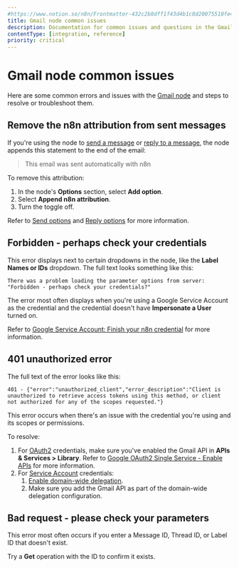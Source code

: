 ```yaml
---
#https://www.notion.so/n8n/Frontmatter-432c2b8dff1f43d4b1c8d20075510fe4
title: Gmail node common issues 
description: Documentation for common issues and questions in the Gmail node in n8n, a workflow automation platform. Includes details of the issue and suggested solutions.
contentType: [integration, reference]
priority: critical
---
```


# Gmail node common issues

Here are some common errors and issues with the [Gmail node](/integrations/builtin/app-nodes/n8n-nodes-base.gmail/) and steps to resolve or troubleshoot them.

## Remove the n8n attribution from sent messages

If you're using the node to [send a message](/integrations/builtin/app-nodes/n8n-nodes-base.gmail/message-operations/#send-a-message) or [reply to a message](/integrations/builtin/app-nodes/n8n-nodes-base.gmail/message-operations/#reply-to-a-message), the node appends this statement to the end of the email:

> This email was sent automatically with n8n

To remove this attribution:

1. In the node's **Options** section, select **Add option**.
2. Select **Append n8n attribution**.
3. Turn the toggle off.

Refer to [Send options](/integrations/builtin/app-nodes/n8n-nodes-base.gmail/message-operations/#send-options) and [Reply options](/integrations/builtin/app-nodes/n8n-nodes-base.gmail/message-operations/#reply-options) for more information.

## Forbidden - perhaps check your credentials

This error displays next to certain dropdowns in the node, like the **Label Names or IDs** dropdown. The full text looks something like this:

```
There was a problem loading the parameter options from server: "Forbidden - perhaps check your credentials?"
```

The error most often displays when you're using a Google Service Account as the credential and the credential doesn't have **Impersonate a User** turned on.

Refer to [Google Service Account: Finish your n8n credential](/integrations/builtin/credentials/google/service-account/#finish-your-n8n-credential) for more information.

## 401 unauthorized error

The full text of the error looks like this:
<!--vale off-->
```
401 - {"error":"unauthorized_client","error_description":"Client is unauthorized to retrieve access tokens using this method, or client not authorized for any of the scopes requested."}
```
<!--vale on-->

This error occurs when there's an issue with the credential you're using and its scopes or permissions.

To resolve:

1. For [OAuth2](/integrations/builtin/credentials/google/oauth-single-service/) credentials, make sure you've enabled the Gmail API in **APIs & Services > Library**. Refer to [Google OAuth2 Single Service - Enable APIs](/integrations/builtin/credentials/google/oauth-single-service/#enable-apis) for more information.
2. For [Service Account](/integrations/builtin/credentials/google/service-account/) credentials:
    1. [Enable domain-wide delegation](/integrations/builtin/credentials/google/service-account/#enable-domain-wide-delegation).
    2. Make sure you add the Gmail API as part of the domain-wide delegation configuration.

## Bad request - please check your parameters

This error most often occurs if you enter a Message ID, Thread ID, or Label ID that doesn't exist.

Try a **Get** operation with the ID to confirm it exists.
